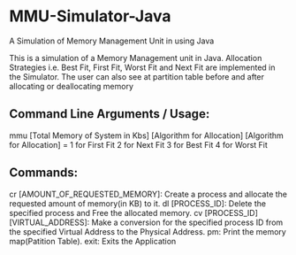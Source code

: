 # MMU-Simulator-Java
A Simulation of Memory Management Unit in using Java

This is a simulation of a Memory Management unit in Java. Allocation Strategies i.e. Best Fit, First Fit, Worst Fit and Next Fit are implemented in the Simulator.
The user can also see at partition table before and after allocating or deallocating memory


## Command Line Arguments / Usage:
mmu [Total Memory of System in Kbs] [Algorithm for Allocation]
[Algorithm for Allocation] = 
1 for First Fit
2 for Next Fit
3 for Best Fit
4 for Worst Fit
  

## Commands:
cr [AMOUNT_OF_REQUESTED_MEMORY]: Create a process and allocate the requested amount of memory(in KB) to it.
dl [PROCESS_ID]: Delete the specified process and Free the allocated memory.
cv [PROCESS_ID] [VIRTUAL_ADDRESS]: Make a conversion for the specified process ID from the specified Virtual Address to the Physical Address.
pm: Print the memory map(Patition Table).
exit: Exits the Application
